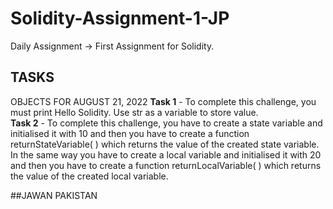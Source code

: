 # Solidity-Assignment-1-JP
Daily Assignment -> First Assignment for Solidity.

## TASKS
OBJECTS FOR AUGUST 21, 2022 
**Task 1** - To complete this challenge, you must print Hello Solidity. Use str as a variable to store value.<br />
**Task 2** - To complete this challenge, you have to create a state variable and initialised it with 10 and then you have to create a function returnStateVariable( ) which returns the value of the created state variable. In the same way you have to create a local variable and initialised it with 20 and then you have to create a function returnLocalVariable( ) which returns the value of the created local variable.

##JAWAN PAKISTAN
